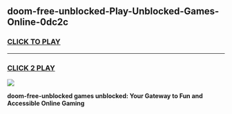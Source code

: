 
## doom-free-unblocked-Play-Unblocked-Games-Online-0dc2c
<h3>
<a href="https://premium76.site?title=doom-free-unblocked&ref=25A">CLICK TO PLAY</a></h3>
<hr>

<h3>
<a href="https://premium76.site?title=doom-free-unblocked&ref=25A">CLICK 2 PLAY</a>
  
</h3>

<a href="https://premium76.site?title=doom-free-unblocked&ref=25A"><img src="https://clearcache.store/games.png"></a>


**doom-free-unblocked games unblocked: Your Gateway to Fun and Accessible Online Gaming**
